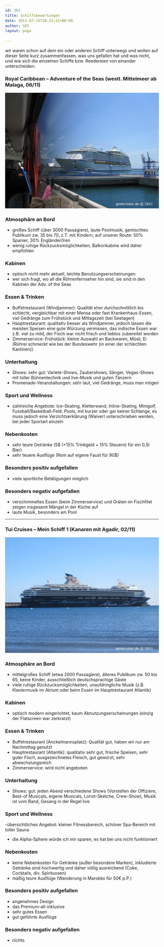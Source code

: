 ```yaml
---
id: 262
title: Schiffsbewertungen
date: 2011-07-15T20:23:41+00:00
author: SES
layout: page

---
```

wir waren schon auf dem ein oder anderen Schiff unterwegs und wollen auf dieser Seite kurz zusammenfassen, was uns gefallen hat und was nicht, und wie sich die einzelnen Schiffe bzw. Reedereien von einander unterscheiden:

### Royal Caribbean – Adventure of the Seas (westl. Mittelmeer ab Malaga, 06/11)


![Adventure of the Seas - vom Flughafen-Transfer-Bus aus](/assets/2011/07/adventure_of_the_seas.jpg)

### Atmosphäre an Bord

* großes Schiff (über 3000 Passagiere), laute Poolmusik, gemischtes Publikum zw. 35 bis 70, z.T. mit Kindern, auf unserer Route: 50% Spanier, 30% Engländer/Iren
* wenig ruhige Rückzucksmöglichkeiten, Balkonkabine wird daher empfohlen

### Kabinen

* optisch nicht mehr aktuell, leichte Benutzungserscheinungen
* wer sich fragt, wo all die Röhrenfernseher hin sind, sie sind in den Kabinen der Adv. of the Seas

### Essen & Trinken

* Buffetrestaurant (Windjammer): Qualität eher durchschnittlich bis schlecht, vergleichbar mit einer Mensa oder fast Krankenhaus-Essen, viel Gedränge zum Frühstück und Mittagszeit (bei Seetagen)
* Hauptrestaurant: qualitativ besser als Windjammer, jedoch lassen die meisten Speisen eine gute Würzung vermissen, das indische Essen war z.B. viel zu mild, der Fisch war nicht frisch und lieblos zubereitet worden
* Zimmerservice: Frühstück: kleine Auswahl an Backwaren, Müsli, Ei (Rührei schmeckt wie bei der Bundeswehr (in einer der schlechten Kantinen))

### Unterhaltung

* Shows: sehr gut: Variete-Shows, Zaubershows, Sänger, Vegas-Shows mit toller Bühnentechnik und live-Musik und guten Tänzern
* Promenade-Veranstaltungen: sehr laut, viel Gedränge, muss man mögen

### Sport und Wellness

* zahlreiche Angebote: Ice-Skating, Kletterwand, Inline-Skating, Minigolf, Fussball/Basketball-Feld, Pools, mit kurzer oder gar keiner Schlange, es muss jedoch eine Verzichtserklärung (Waiver) unterschrieben werden, bei jeder Sportart einzeln

### Nebenkosten

* sehr teure Getränke (5$ (+15% Trinkgeld + 15% Steuern) für ein 0,5l Bier)
* sehr teuere Ausflüge (Rom auf eigene Faust für 90$)

### Besonders positiv aufgefallen

* viele sportliche Betätigungen möglich

### Besonders negativ aufgefallen

* verschimmeltes Essen (beim Zimmerservice) und Gräten im Fischfilet zeigen insgesamt Mängel in der Küche auf
* laute Musik, besonders am Pool

* * *

### Tui Cruises – Mein Schiff 1 (Kanaren mit Agadir, 02/11)


![Mein Schiff 1](/assets/2011/07/meinschiff1.jpg)

### Atmosphäre an Bord

* mittelgroßes Schiff (etwa 2000 Passagiere), älteres Publikum zw. 50 bis 65, keine Kinder, ausschließlich deutschsprachige Gäste
* viele ruhige Rückzucksmöglichkeiten, unaufdringliche Musik (z.B. Klaviermusik im Atrium oder beim Essen im Hauptrestaurant Atlantik)

### Kabinen

* optisch modern eingerichtet, kaum Abnutzungserscheinungen (einzig der Flatscreen war zerkratzt)

### Essen & Trinken

* Buffetrestaurant (Anckelmannsplatz): Qualität gut, haben wir nur am Nachmittag genutzt
* Hauptrestaurant (Atlantik): qualitativ sehr gut, frische Speisen, sehr guter Fisch, ausgezeichnetes Fleisch, gut gewürzt, sehr abwechslungsreich
* Zimmerservice: wird nicht angeboten

### Unterhaltung

* Shows: gut: jeden Abend verschiedene Shows (Vorstellen der Offiziere, Best-of Musicals, eigene Musicals, Loriot-Sketche, Crew-Show), Musik ist vom Band, Gesang in der Regel live

### Sport und Wellness

-übersichtliches Angebot: kleiner Fitnessbereich, schöner Spa-Bereich mit toller Sauna
* die Alpha-Sphere würde ich mir sparen, es hat bei uns nicht funktioniert

### Nebenkosten

* keine Nebenkosten für Getränke (außer besondere Marken), inkludierte Getränke sind hochwertig und daher völlig ausreichend (Coke, Cocktails, div. Spirituosen)
* mäßig teure Ausflüge (Wanderung in Marokko für 50€ p.P.)

### Besonders positiv aufgefallen

* angenehmes Design
* das Premium-all-inklusive
* sehr gutes Essen
* gut geführte Ausflüge

### Besonders negativ aufgefallen

* nichts
